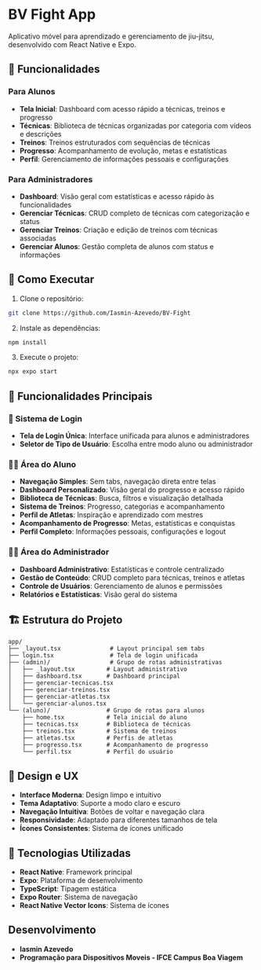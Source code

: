 # BV Fight App

Aplicativo móvel para aprendizado e gerenciamento de jiu-jitsu, desenvolvido com React Native e Expo.

## 🥋 Funcionalidades

### Para Alunos
- **Tela Inicial**: Dashboard com acesso rápido a técnicas, treinos e progresso
- **Técnicas**: Biblioteca de técnicas organizadas por categoria com vídeos e descrições
- **Treinos**: Treinos estruturados com sequências de técnicas
- **Progresso**: Acompanhamento de evolução, metas e estatísticas
- **Perfil**: Gerenciamento de informações pessoais e configurações

### Para Administradores
- **Dashboard**: Visão geral com estatísticas e acesso rápido às funcionalidades
- **Gerenciar Técnicas**: CRUD completo de técnicas com categorização e status
- **Gerenciar Treinos**: Criação e edição de treinos com técnicas associadas
- **Gerenciar Alunos**: Gestão completa de alunos com status e informações

## 🚀 Como Executar

1. Clone o repositório:
```bash
git clone https://github.com/Iasmin-Azevedo/BV-Fight
```

2. Instale as dependências:
```bash
npm install
```

3. Execute o projeto:
```bash
npx expo start
```

## 📱 Funcionalidades Principais

### 🔐 Sistema de Login
- **Tela de Login Única**: Interface unificada para alunos e administradores
- **Seletor de Tipo de Usuário**: Escolha entre modo aluno ou administrador

### 👨‍🎓 Área do Aluno
- **Navegação Simples**: Sem tabs, navegação direta entre telas
- **Dashboard Personalizado**: Visão geral do progresso e acesso rápido
- **Biblioteca de Técnicas**: Busca, filtros e visualização detalhada
- **Sistema de Treinos**: Progresso, categorias e acompanhamento
- **Perfil de Atletas**: Inspiração e aprendizado com mestres
- **Acompanhamento de Progresso**: Metas, estatísticas e conquistas
- **Perfil Completo**: Informações pessoais, configurações e logout

### 👨‍💼 Área do Administrador
- **Dashboard Administrativo**: Estatísticas e controle centralizado
- **Gestão de Conteúdo**: CRUD completo para técnicas, treinos e atletas
- **Controle de Usuários**: Gerenciamento de alunos e permissões
- **Relatórios e Estatísticas**: Visão geral do sistema

## 🏗️ Estrutura do Projeto

```
app/
├── _layout.tsx              # Layout principal sem tabs
├── login.tsx                # Tela de login unificada
├── (admin)/                 # Grupo de rotas administrativas
│   ├── _layout.tsx         # Layout administrativo
│   ├── dashboard.tsx       # Dashboard principal
│   ├── gerenciar-tecnicas.tsx
│   ├── gerenciar-treinos.tsx
│   ├── gerenciar-atletas.tsx
│   └── gerenciar-alunos.tsx
└── (aluno)/                # Grupo de rotas para alunos
    ├── home.tsx            # Tela inicial do aluno
    ├── tecnicas.tsx        # Biblioteca de técnicas
    ├── treinos.tsx         # Sistema de treinos
    ├── atletas.tsx         # Perfis de atletas
    ├── progresso.tsx       # Acompanhamento de progresso
    └── perfil.tsx          # Perfil do usuário
```

## 🎨 Design e UX

- **Interface Moderna**: Design limpo e intuitivo
- **Tema Adaptativo**: Suporte a modo claro e escuro
- **Navegação Intuitiva**: Botões de voltar e navegação clara
- **Responsividade**: Adaptado para diferentes tamanhos de tela
- **Ícones Consistentes**: Sistema de ícones unificado

## 🔧 Tecnologias Utilizadas

- **React Native**: Framework principal
- **Expo**: Plataforma de desenvolvimento
- **TypeScript**: Tipagem estática
- **Expo Router**: Sistema de navegação
- **React Native Vector Icons**: Sistema de ícones

## Desenvolvimento

- **Iasmin Azevedo**
- **Programação para Dispositivos Moveis - IFCE Campus Boa Viagem**

